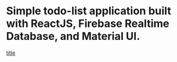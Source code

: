 <h1>Simple todo-list application built with ReactJS, Firebase Realtime Database, and Material UI.</h1>

[title](https://samuli-n.github.io/react-todolist/)

